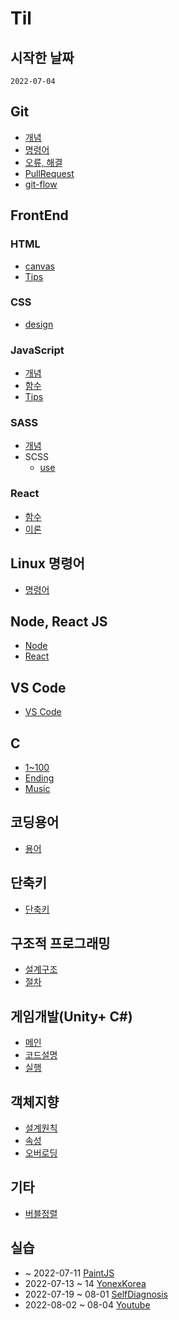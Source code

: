 # Til
## 시작한 날짜
```
2022-07-04
```
## Git
+ [개념](./git/%EA%B0%9C%EB%85%90.md)
+ [명령어](./git/%EB%AA%85%EB%A0%B9%EC%96%B4.md)
+ [오류, 해결](./git/%EC%98%A4%EB%A5%98.md)
+ [PullRequest](./git/PR.md)
+ [git-flow](./git/git-flow.md)

## FrontEnd
### HTML
+ [canvas](./FrontEnd/HTML/%EA%B0%9C%EB%85%90.md)
+ [Tips](./FrontEnd/HTML/Tips.md)

### CSS
+ [design](./FrontEnd/CSS/style.md)

### JavaScript
+ [개념](./FrontEnd/JS/%EA%B0%9C%EB%85%90%2C%20method.md)
+ [함수](./FrontEnd/JS/function.md)
+ [Tips](./FrontEnd/JS/Tips%26%EA%B8%B0%EB%8A%A5.md)

### SASS
+ [개념](./FrontEnd/SASS/%EA%B0%9C%EB%85%90.md)
+ SCSS
    + [use](./FrontEnd/SASS/SCSS/%EC%82%AC%EC%9A%A9.md)

### React
+ [함수](./FrontEnd/ReactJS/%ED%95%A8%EC%88%98.md)
+ [이론](./FrontEnd/ReactJS/React.JS.md)

## Linux 명령어
+ [명령어](./Linux/%EB%AA%85%EB%A0%B9%EC%96%B4.md)

## Node, React JS
+ [Node](./Node.JS%2C%20React.JS/Node.js.md)
+ [React](./Node.JS%2C%20React.JS/React.js.md)

## VS Code
+ [VS Code](./vs%20code/vsCode.md)

## C
+ [1~100](./C/1~100%EA%B9%8C%EC%A7%80%20%EC%B6%9C%EB%A0%A5.md)
+ [Ending](./C/%EC%97%94%EB%94%A9%20%ED%81%AC%EB%A0%88%EB%94%A7%20%EA%B5%AC%ED%98%84.md)
+ [Music](./C/C%EC%96%B8%EC%96%B4%20%EC%9D%8C%EC%95%85%20%EB%84%A3%EA%B8%B0.md)

## 코딩용어
+ [용어](./%EC%BD%94%EB%94%A9%EC%9A%A9%EC%96%B4/%EC%BD%94%EB%94%A9%EC%9A%A9%EC%96%B4.md)

## 단축키
+ [단축키](./%EB%8B%A8%EC%B6%95%ED%82%A4/%EB%8B%A8%EC%B6%95%ED%82%A4.md)

## 구조적 프로그래밍
+ [설계구조](./%EA%B5%AC%EC%A1%B0%EC%A0%81%20%ED%94%84%EB%A1%9C%EA%B7%B8%EB%9E%98%EB%B0%8D/%EC%84%A4%EA%B3%84%EA%B5%AC%EC%A1%B0.md)
+ [절차](./%EA%B5%AC%EC%A1%B0%EC%A0%81%20%ED%94%84%EB%A1%9C%EA%B7%B8%EB%9E%98%EB%B0%8D/%EC%96%B8%EC%96%B4%20%EA%B0%9C%EB%B0%9C%20%EC%A0%88%EC%B0%A8.md)

## 게임개발(Unity+ C#)
+ [메인](./%EA%B2%8C%EC%9E%84%EA%B0%9C%EB%B0%9C/%ED%95%98%EB%8A%98%EC%9D%84%20%EB%82%98%EB%8A%94%20BaseMan/)
+ [코드설명](./%EA%B2%8C%EC%9E%84%EA%B0%9C%EB%B0%9C/%ED%95%98%EB%8A%98%EC%9D%84%20%EB%82%98%EB%8A%94%20BaseMan/C%23code%EC%84%A4%EB%AA%85.md)
+ [실행](./%EA%B2%8C%EC%9E%84%EA%B0%9C%EB%B0%9C/%ED%95%98%EB%8A%98%EC%9D%84%20%EB%82%98%EB%8A%94%20BaseMan/%EC%8B%A4%ED%96%89%EC%9E%A5%EB%A9%B4.md)

## 객체지향
+ [설계원칙](./%EA%B0%9D%EC%B2%B4%EC%A7%80%ED%96%A5/%EC%84%A4%EA%B3%84%EC%9B%90%EC%B9%99.md)
+ [속성](./%EA%B0%9D%EC%B2%B4%EC%A7%80%ED%96%A5/%EC%86%8D%EC%84%B1.md)
+ [오버로딩](./%EA%B0%9D%EC%B2%B4%EC%A7%80%ED%96%A5/%EC%98%A4%EB%B2%84%EB%A1%9C%EB%94%A9.md)

## 기타
+ [버블정렬](./%EA%B0%9C%EB%85%90.md/%EB%B2%84%EB%B8%94%EC%A0%95%EB%A0%AC.md)  

## 실습
+ ~ 2022-07-11 [PaintJS](https://github.com/computersyestem/PaintJS)
+ 2022-07-13 ~ 14 [YonexKorea](https://github.com/computersyestem/Yonex_Korea)
+ 2022-07-19 ~ 08-01 [SelfDiagnosis](https://github.com/computersyestem/SelfDiagnosis)
+ 2022-08-02 ~ 08-04 [Youtube](https://github.com/computersyestem/Youtube)
